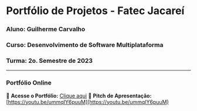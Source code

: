 # Portfólio de Projetos - Fatec Jacareí
### Aluno: Guilherme Carvalho
### Curso: Desenvolvimento de Software Multiplataforma
### Turma: 2o. Semestre de 2023

---
 
### Portfólio Online  
🔗 **Acesse o Portfólio:** [Clique aqui](https://cguilhermec.github.io/portfolioFatec/)
🎤 **Pitch de Apresentação:** [https://youtu.be/ummqIY6puuM](https://youtu.be/ummqIY6puuM)

